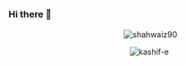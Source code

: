 ### Hi there 👋
<p align="center">&nbsp;<img align="center" src="https://github-readme-stats.vercel.app/api?username=shahwaiz90&show_icons=true&locale=en" alt="shahwaiz90" /></p>
<p align="center"><img align="center" src="https://github-readme-stats.vercel.app/api/top-langs?username=shahwaiz90&show_icons=true&locale=en&layout=compact" alt="kashif-e" /></p>

<!--
**shahwaiz90/shahwaiz90** is a ✨ _special_ ✨ repository because its `README.md` (this file) appears on your GitHub profile.
 


Here are some ideas to get you started:

- 🔭 I’m currently working on ...
- 🌱 I’m currently learning ...
- 👯 I’m looking to collaborate on ...
- 🤔 I’m looking for help with ...
- 💬 Ask me about ...
- 📫 How to reach me: ...
- 😄 Pronouns: ...
- ⚡ Fun fact: ...
-->
